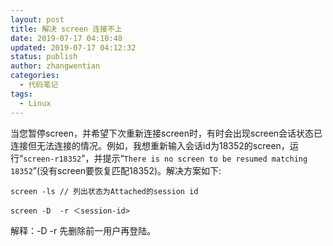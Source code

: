 ```yaml
---
layout: post
title: 解决 screen 连接不上
date: 2019-07-17 04:10:48
updated: 2019-07-17 04:12:32
status: publish
author: zhangwentian
categories: 
  - 代码笔记
tags: 
  - Linux
---
```



当您暂停screen，并希望下次重新连接screen时，有时会出现screen会话状态已连接但无法连接的情况。例如，我想重新输入会话id为18352的screen，运行“`screen-r18352`”，并提示“`There is no screen to be resumed matching 18352`”(没有screen要恢复匹配18352)。解决方案如下:

    screen -ls // 列出状态为Attached的session id
    
    screen -D  -r ＜session-id>

解释：-D -r 先删除前一用户再登陆。